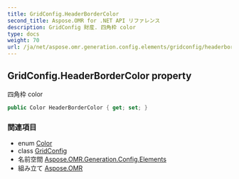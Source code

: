 ```yaml
---
title: GridConfig.HeaderBorderColor
second_title: Aspose.OMR for .NET API リファレンス
description: GridConfig 財産. 四角枠 color
type: docs
weight: 70
url: /ja/net/aspose.omr.generation.config.elements/gridconfig/headerbordercolor/
---
```

## GridConfig.HeaderBorderColor property

四角枠 color

```csharp
public Color HeaderBorderColor { get; set; }
```

### 関連項目

* enum [Color](../../../aspose.omr.generation/color/)
* class [GridConfig](../)
* 名前空間 [Aspose.OMR.Generation.Config.Elements](../../gridconfig/)
* 組み立て [Aspose.OMR](../../../)


